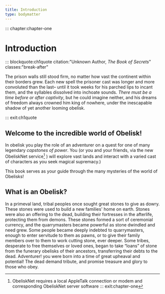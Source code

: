 ```yaml
---
title: Introduction
type: bodymatter
---
```



::: chapter:chapter-one
# Introduction



::: blockquote:ch1quote citation:"Unknown Author, *The Book of Secrets*" classes:"break-after"

The prison walls still stood firm, no matter how vast the continent within their borders grew. Each new spell the prisoner cast was longer and more convoluted than the last– until it took weeks for his parched lips to incant them, and the syllables dissolved into inchoate sounds. *There must be a time before or after captivity*, but he could imagine neither, and his dreams of freedom always crowned him king of nowhere, under the inescapable shadow of yet another looming obelisk.

::: exit:ch1quote
## Welcome to the incredible world of Obelisk!

In obelisk you play the role of an adventurer on a quest for one of many legendary *capstones of power*. You (or you and your friends, via the new ObeliskNet service[^1] ) will explore vast lands and interact with a varied cast of characters as you seek magical supremacy.)

This book serves as your guide through the many mysteries of the world of Obelisks!



## What is an Obelisk? ##

In a primeval land, tribal peoples once sought great stones to give as dowry. These stones were used to build a new families' home on earth. Stones were also an offering to the dead, building their fortresses in the afterlife, protecting them from demons. These stones formed a sort of ceremonial currency, and the quarrymasters became powerful as stone dwindled and need grew.  Some people became deeply indebted to quarrymasters, enough to enter servitude to them as pawns, or to give their family members over to them to work cutting stone, ever deeper. Some tribes, desperate to free themselves or loved ones, began to take “loans” of stone from the funerary obelisks of their ancestors, transferring their debts to the dead.  Adventurer! you were born into a time of great upheaval and potential! The dead demand tribute, and promise treasure and glory to those who obey.

[^1]: ObeliskNet requires a local AppleTalk connection or modem and corresponding ObeliskNet server software
::: exit:chapter-one
